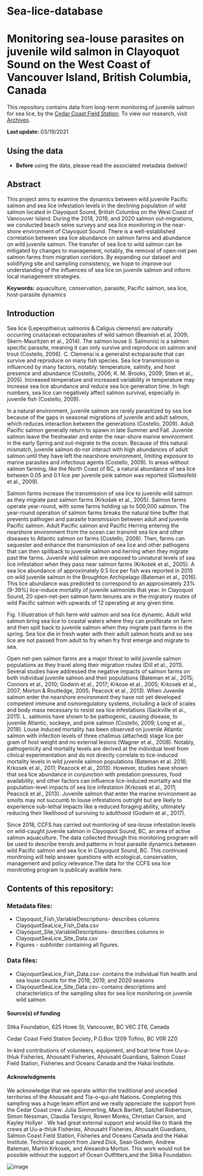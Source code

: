 # Sea-lice-database
# Monitoring sea-louse parasites on juvenile wild salmon in Clayoquot Sound on the West Coast of Vancouver Island, British Columbia, Canada

This repository contains data from long-term monitoring of juvenile salmon for sea lice, by the [Cedar Coast Field Station](https://www.cedarcoastfieldstation.org/). 
To view our research, visit [Archives](https://www.cedarcoastfieldstation.org/archives).

**Last update:** 03/19/2021
 
## Using the data
* **Before** using the data, please read the associated metadata (below)!

## Abstract

This project aims to examine the dynamics between wild juvenile Pacific salmon and sea lice infestation levels in the declining population of wild salmon located in Clayoquot Sound, British Columbia on the West Coast of Vancouver Island. During the 2018, 2019, and 2020 salmon out-migrations, we conducted beach seine surveys and sea lice monitoring in the near-shore environment of Clayoquot Sound. There is a well-established correlation between sea lice abundance on salmon farms and abundance on wild juvenile salmon. The transfer of sea lice to wild salmon can be mitigated by changes to management, notably, the removal of open-net pen salmon farms from migration corridors. By expanding our dataset and solidifying site and sampling consistency, we hope to improve our understanding of the influences of sea lice on juvenile salmon and inform local management strategies. 

**Keywords:** aquaculture, conservation, parasite, Pacific salmon, sea lice, host-parasite dynamics

## Introduction

Sea lice (Lepeoptheirus salmonis & Caligus clemensi) are naturally occurring crustacean ectoparasites of wild salmon (Beamish et al, 2009; Skern-Mauritzen et al., 2014). The salmon louse (l. Salmonis) is a salmon specific parasite, meaning it can only survive and reproduce on salmon and trout (Costello, 2006). C. Clemensi is a generalist ectoparasite that can survive and reproduce on many fish species. Sea lice transmission is influenced by many factors, notably: temperature, salinity, and host presence and abundance (Costello, 2006; K. M. Brooks, 2009; Stien et al., 2005). Increased temperature and increased variability in temperature may increase sea lice abundance and reduce sea lice generation time. In high numbers, sea lice can negatively affect salmon survival, especially in juvenile fish (Costello, 2009). 
 
In a natural environment, juvenile salmon are rarely parasitized by sea lice because of the gaps in seasonal migrations of juvenile and adult salmon, which reduces interaction between the generations (Costello, 2009). Adult Pacific salmon generally return to spawn in late Summer and Fall. Juvenile salmon leave the freshwater and enter the near-shore marine environment in the early Spring and out-migrate to the ocean. Because of this natural mismatch, juvenile salmon do not interact with high abundances of adult salmon until they have left the nearshore environment, limiting exposure to marine parasites and infectious agents (Costello, 2009). In areas without salmon farming, like the North Coast of BC, a natural abundance of sea lice between 0.05 and 0.1 lice per juvenile pink salmon was reported (Gottesfeld et al., 2009).
 
Salmon farms increase the transmission of sea lice to juvenile wild salmon as they migrate past salmon farms (Krkošek et al., 2005). Salmon farms operate year-round, with some farms holding up to 500,000 salmon. The year-round operation of salmon farms breaks the natural time buffer that prevents pathogen and parasite transmission between adult and juvenile Pacific salmon. Adult Pacific salmon and Pacific Herring entering the nearshore environment from the ocean can transmit sea lice and other diseases to Atlantic salmon on farms (Costello, 2006). Then, farms can sequester and enhance the transmission of sea lice and other pathogens that can then spillback to juvenile salmon and herring when they migrate past the farms. Juvenile wild salmon are exposed to unnatural levels of sea lice infestation when they pass near salmon farms (Krkošek et al., 2005). A sea lice abundance of approximately 0.5 lice per fish was reported in 2015 on wild juvenile salmon in the Broughton Archipelago (Bateman et al., 2016). This lice abundance was predicted to correspond to an approximately 23% (9-39%) lice-induce mortality of juvenile salmonids that year. In Clayoquot Sound, 20 open-net-pen salmon farm tenures are in the migratory routes of wild Pacific salmon with upwards of 12 operating at any given time.

  
Fig. 1 Illustration of fish farm wild salmon and sea lice dynamic. Adult wild salmon bring sea lice to coastal waters where they can proliferate on farm and then spill back to juvenile salmon when they migrate past farms in the spring. Sea lice die in fresh water with their adult salmon hosts and so sea lice are not passed from adult to fry when fry first emerge and migrate to sea.
 
Open net-pen salmon farms are a major threat to wild juvenile salmon populations as they travel along their migration routes (Dill et al., 2011). Several studies have addressed the negative impacts of salmon farms on both individual juvenile salmon and their populations (Bateman et al., 2015; Connors et al., 2010; Godwin et al., 2017; Krkose et al., 2005; Krkosek et al., 2007;  Morton & Routledge, 2005; Peacock et al., 2013). When Juvenile salmon enter the nearshore environment they have not yet developed competent immune and osmoregulatory systems, including a lack of scales and body mass necessary to resist sea lice infestations (Sackville et al., 2011). L. salmonis have shown to be pathogenic, causing disease, to juvenile Atlantic, sockeye, and pink salmon (Costello, 2009; Long et al., 2018). Louse induced mortality has been observed on juvenile Atlantic salmon with infection levels of three chalimus (attached) stage lice per gram of host weight and no external lesions (Wagner et al., 2008). Notably, pathogenicity and mortality levels are derived at the individual level from clinical experimentation and do not directly correlate to lice-induced mortality levels in wild juvenile salmon populations (Bateman et al. 2016; Krkosek et al., 2011; Peacock et al., 2013). However, studies have shown that sea lice abundance in conjunction with predation pressures, food availability, and other factors can influence lice-induced mortality and the population-level impacts of sea lice infestation (Krkosek et al., 2011; Peacock et al., 2013). Juvenile salmon that enter the marine environment as smolts may not succumb to louse infestations outright but are likely to experience sub-lethal impacts like a reduced foraging ability, ultimately reducing their likelihood of surviving to adulthood (Godwin et al., 2017).

Since 2018, CCFS has carried out monitoring of sea-louse infestation levels on wild-caught juvenile salmon in Clayoquot Sound, BC, an area of active salmon aquaculture. The data collected through this monitoring program will be used to describe trends and patterns in host parasite dynamics between wild Pacific salmon and sea lice in Clayoquot Sound, BC. This continued monitroing will help answer questions with ecological, conservation, management and policy relevance.The data for the CCFS sea lice monitroting program is publicaly avalible here. 

## Contents of this repository:

### Metadata files:
* Clayoquot_Fish_VariableDescriptions- describes columns ClayoquotSeaLice_Fish_Data.csv 
* Clayoquot_Site_VariableDescriptions- describes columns in ClayoquotSeaLice_Site_Data.csv
* Figures - subfolder containing all figures.

### Data files:
* ClayoquotSeaLice_Fish_Data.csv- contains the individual fish health and sea louse counts for the 2018, 2019, and 2020 seasons
* ClayoquotSeaLice_Site_Data.csv- contains descriptions and characteristics of the sampling sites for sea lice monitoring on juvenile wild salmon


#### Source(s) of funding
Sitka Foundation, 625 Howe St, Vancouver, BC V6C 2T6, Canada

Cedar Coast Field Station Society, P.O.Box 1209 Tofino, BC V0R 2Z0

In-kind contributions of volunteers, equipment, and boat time from Uu-a-thluk Fisheries, Ahousaht Fisheries, Ahousaht Guardians, Salmon Coast Field Station, Fisheries and Oceans Canada and the Hakai Institute.

#### Acknowledgments
We acknowledge that we operate within the traditional and unceded territories of the Ahousaht and Tla-o-qui-aht Nations. Completing this sampling was a huge team effort and we really appreciate the support from the Cedar Coast crew: Julia Simmerling, Mack Bartlett, Satchel Robertson, Simon Nessman, Claudia Tersigni,  Rowen Monks, Christian Carson, and Kayley Hollyer . We had great external support and would like to thank the crews at Uu-a-thluk Fisheries, Ahousaht Fisheries, Ahousaht Guardians, Salmon Coast Field Station, Fisheries and Oceans Canada and the Hakai Institute. Technical support from Jared Dick, Sean Godwin, Andrew Bateman, Martin Krkosek, and Alexandra Morton. This work would not be possible without the support of Ocean Outfitters,and the Sitka Foundation. 


![image](https://user-images.githubusercontent.com/78099854/111798688-ee05f200-888f-11eb-82a5-68f8d5d34871.png)
